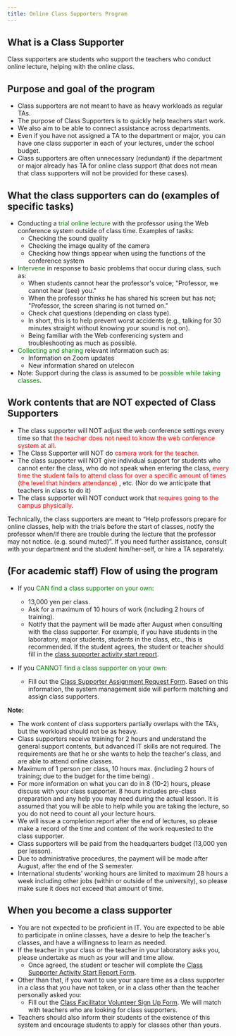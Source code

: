 ```yaml
---
title: Online Class Supporters Program
---
```


What is a Class Supporter
---------------------------

Class supporters are students who support the teachers who conduct online lecture, helping with the online class.

Purpose and goal of the program
---------------------------

* Class supporters are not meant to have as heavy workloads as regular TAs.
* The purpose of Class Supporters is to quickly help teachers start work. 
* We also aim to be able to connect assistance across departments.
* Even if you have not assigned a TA to the department or major, you can have one class supporter in each of your lectures, under the school budget.
* Class supporters are often unnecessary (redundant) if the department or major already has TA for online class support (that does not mean that class supporters will not be provided for these cases).

What the class supporters can do (examples of specific tasks)
---------------------------

* Conducting a <span style="color:green">trial online lecture </span> with the professor using the Web conference system outside of class time. Examples of tasks:
  * Checking the sound quality
  * Checking the image quality of the camera
  * Checking how things appear when using the functions of the conference system
* <span style="color:green">Intervene</span> in response to basic problems that occur during class, such as:
  * When students cannot hear the professor's voice; "Professor, we cannot hear (see) you."
  * When the professor thinks he has shared his screen but has not; "Professor, the screen sharing is not turned on."
  * Check chat questions (depending on class type).
  * In short, this is to help prevent worst accidents (e.g., talking for 30 minutes straight without knowing your sound is not on).
  * Being familiar with the Web conferencing system and troubleshooting as much as possible.
* <span style="color:green">Collecting and sharing</span> relevant information such as:
  * Information on Zoom updates
  * New information shared on utelecon
* Note: Support during the class is assumed to be <span style="color:green">possible while taking classes</span>.

Work contents that are NOT expected of Class Supporters
---------------------------

* The class supporter will NOT adjust the web conference settings every time so that <span style="color:red">the teacher does not need to know the web conference system at all</span>.
* The Class Supporter will NOT do <span style="color:red">camera work for the teacher</span>.
* The class supporter will NOT give individual support for students who cannot enter the class, who do not speak when entering the class, <span style="color:red">every time the student fails to attend class for over a specific amount of times (the level that hinders attendance) </span>, etc. (Nor do we anticipate that teachers in class to do it)
* The class supporter will NOT conduct work that <span style="color:red">requires going to the campus physically</span>.

Technically, the class supporters are meant to “Help professors prepare for online classes, help with the trials before the start of classes, notify the professor when/If there are trouble during the lecture that the professor may not notice. (e.g. sound muted)”. If you need further assistance, consult with your department and the student him/her-self, or hire a TA separately.

(For academic staff) Flow of using the program
---------------------------

* If you <span style="color:green">CAN find a class supporter on your own</span>:
  * 13,000 yen per class.  
  * Ask for a maximum of 10 hours of work (including 2 hours of training).
  * Notify that the payment will be made after August when consulting with the class supporter. For example, if you have students in the laboratory, major students, students in the class, etc., this is recommended. If the student agrees, the student or teacher should fill in the  <a href="https://tinyurl.com/ugrxm4r" target="_blank">class supporter activity start report</a>.

* If you <span style="color:green">CANNOT find a class supporter on your own</span>:
  * Fill out the <a href="https://tinyurl.com/rcu2lgz" target="_blank">Class Supporter Assignment Request Form</a>. Based on this information, the system management side will perform matching and assign class supporters.

**Note:**

* The work content of class supporters partially overlaps with the TA’s, but the workload should not be as heavy.
* Class supporters receive training for 2 hours and understand the general support contents, but advanced IT skills are not required. The requirements are that he or she wants to help the teacher's class, and are able to attend online classes.
* Maximum of 1 person per class, 10 hours max. (including 2 hours of training; due to the budget for the time being) .
* For more information on what you can do in 8 (10-2) hours, please discuss with your class supporter. 8 hours includes pre-class preparation and any help you may need during the actual lesson. It is assumed that you will be able to help while you are taking the lecture, so you do not need to count all your lecture hours.
* We will issue a completion report after the end of lectures, so please make a record of the time and content of the work requested to the class supporter.
* Class supporters will be paid from the headquarters budget (13,000 yen per lesson).
* Due to administrative procedures, the payment will be made after August, after the end of the S semester.
* International students’ working hours are limited to maximum 28 hours a week including other jobs (within or outside of the university), so please make sure it does not exceed that amount of time.

When you become a class supporter
---------------------------------------------
* You are not expected to be proficient in IT. You are expected to be able to participate in online classes, have a desire to help the teacher's classes, and have a willingness to learn as needed.
* If the teacher in your class or the teacher in your laboratory asks you, please undertake as much as your will and time allow.
  * Once agreed, the student or teacher will complete the <a href="https://tinyurl.com/ugrxm4r" target="_blank">Class Supporter Activity Start Report Form</a>.
* Other than that, if you want to use your spare time as a class supporter in a class that you have not taken, or in a class other than the teacher personally asked you:
  * Fill out the <a href="https://tinyurl.com/vob4dzp">Class Facilitator Volunteer Sign Up Form</a>. We will match with teachers who are looking for class supporters.
* Teachers should also inform their students of the existence of this system and encourage students to apply for classes other than yours.


